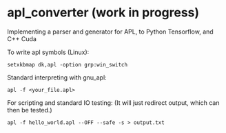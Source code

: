 # apl_converter (work in progress)
Implementing a parser and generator for APL, to Python Tensorflow, and C++ Cuda

To write apl symbols (Linux):
```
setxkbmap dk,apl -option grp:win_switch
```


Standard interpreting with gnu_apl:
```
apl -f <your_file.apl>
```

For scripting and standard IO testing: (It will just redirect output, which can then be tested.)
```
apl -f hello_world.apl --OFF --safe -s > output.txt
```

